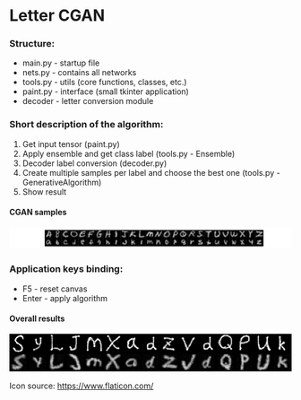 # Letter CGAN

### Structure:
* main.py - startup file
* nets.py - contains all networks
* tools.py - utils (core functions, classes, etc.)
* paint.py - interface (small tkinter application)
* decoder - letter conversion module

### Short description of the algorithm:
1. Get input tensor (paint.py)
2. Apply ensemble and get class label (tools.py - Ensemble)
3. Decoder label conversion (decoder.py)
3. Create multiple samples per label and choose the best one (tools.py - GenerativeAlgorithm)
4. Show result

#### CGAN samples
![samples](https://github.com/gitDev-ms/letter-cgan/blob/main/images/samples.png)

### Application keys binding:
* F5 - reset canvas
* Enter - apply algorithm

#### Overall results
![samples](https://github.com/gitDev-ms/letter-cgan/blob/main/images/transformed-samples.png)

Icon source: https://www.flaticon.com/
